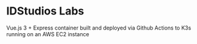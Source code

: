 IDStudios Labs
==============

Vue.js 3 + Express container built and deployed via Github Actions to K3s running on an AWS EC2 instance  


